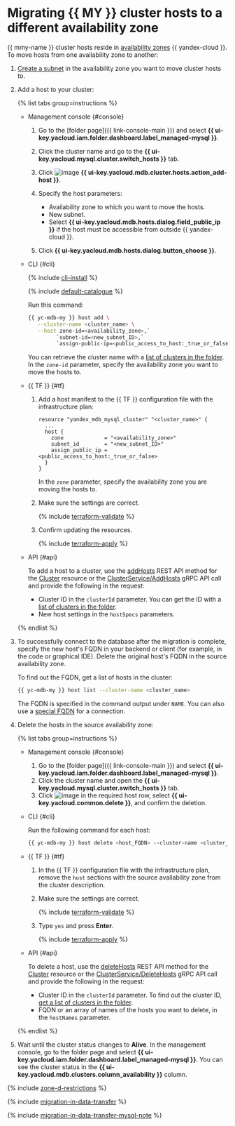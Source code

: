 # Migrating {{ MY }} cluster hosts to a different availability zone


{{ mmy-name }} cluster hosts reside in [availability zones](../../overview/concepts/geo-scope.md) {{ yandex-cloud }}. To move hosts from one availability zone to another:

1. [Create a subnet](../../vpc/operations/subnet-create.md) in the availability zone you want to move cluster hosts to.
1. Add a host to your cluster:

   {% list tabs group=instructions %}

   - Management console {#console}

      1. Go to the [folder page]({{ link-console-main }}) and select **{{ ui-key.yacloud.iam.folder.dashboard.label_managed-mysql }}**.
      1. Click the cluster name and go to the **{{ ui-key.yacloud.mysql.cluster.switch_hosts }}** tab.
      1. Click ![image](../../_assets/console-icons/plus.svg) **{{ ui-key.yacloud.mdb.cluster.hosts.action_add-host }}**.
      1. Specify the host parameters:

         * Availability zone to which you want to move the hosts.
         * New subnet.
         * Select **{{ ui-key.yacloud.mdb.hosts.dialog.field_public_ip }}** if the host must be accessible from outside {{ yandex-cloud }}.

      1. Click **{{ ui-key.yacloud.mdb.hosts.dialog.button_choose }}**.

   - CLI {#cli}

      {% include [cli-install](../../_includes/cli-install.md) %}

      {% include [default-catalogue](../../_includes/default-catalogue.md) %}

      Run this command:

      ```bash
      {{ yc-mdb-my }} host add \
         --cluster-name <cluster_name> \
         --host zone-id=<availability_zone>,`
               `subnet-id=<new_subnet_ID>,`
               `assign-public-ip=<public_access_to_host:_true_or_false>
      ```

      You can retrieve the cluster name with a [list of clusters in the folder](cluster-list.md#list-clusters). In the `zone-id` parameter, specify the availability zone you want to move the hosts to.

   - {{ TF }} {#tf}

      1. Add a host manifest to the {{ TF }} configuration file with the infrastructure plan:

         ```hcl
         resource "yandex_mdb_mysql_cluster" "<cluster_name>" {
           ...
           host {
             zone             = "<availability_zone>"
             subnet_id        = "<new_subnet_ID>"
             assign_public_ip = <public_access_to_host:_true_or_false>
           }
         }
         ```

         In the `zone` parameter, specify the availability zone you are moving the hosts to.

      1. Make sure the settings are correct.

         {% include [terraform-validate](../../_includes/mdb/terraform/validate.md) %}

      1. Confirm updating the resources.

         {% include [terraform-apply](../../_includes/mdb/terraform/apply.md) %}

   - API {#api}

      To add a host to a cluster, use the [addHosts](../api-ref/Cluster/addHosts.md) REST API method for the [Cluster](../api-ref/Cluster/index.md) resource or the [ClusterService/AddHosts](../api-ref/grpc/cluster_service.md#AddHosts) gRPC API call and provide the following in the request:

      * Cluster ID in the `clusterId` parameter. You can get the ID with a [list of clusters in the folder](cluster-list.md#list-clusters).
      * New host settings in the `hostSpecs` parameters.

   {% endlist %}

1. To successfully connect to the database after the migration is complete, specify the new host's FQDN in your backend or client (for example, in the code or graphical IDE). Delete the original host's FQDN in the source availability zone.

   To find out the FQDN, get a list of hosts in the cluster:

   ```bash
   {{ yc-mdb-my }} host list --cluster-name <cluster_name>
   ```

   The FQDN is specified in the command output under `NAME`. You can also use a [special FQDN](connect.md#special-fqdns) for a connection.

1. Delete the hosts in the source availability zone:

   {% list tabs group=instructions %}

   - Management console {#console}

      1. Go to the [folder page]({{ link-console-main }}) and select **{{ ui-key.yacloud.iam.folder.dashboard.label_managed-mysql }}**.
      1. Click the cluster name and open the **{{ ui-key.yacloud.mysql.cluster.switch_hosts }}** tab.
      1. Click ![image](../../_assets/console-icons/ellipsis.svg) in the required host row, select **{{ ui-key.yacloud.common.delete }}**, and confirm the deletion.

   - CLI {#cli}

      Run the following command for each host:

      ```bash
      {{ yc-mdb-my }} host delete <host_FQDN> --cluster-name <cluster_name>
      ```

   - {{ TF }} {#tf}

      1. In the {{ TF }} configuration file with the infrastructure plan, remove the `host` sections with the source availability zone from the cluster description.
      1. Make sure the settings are correct.

         {% include [terraform-validate](../../_includes/mdb/terraform/validate.md) %}

      1. Type `yes` and press **Enter**.

         {% include [terraform-apply](../../_includes/mdb/terraform/apply.md) %}

   - API {#api}

      To delete a host, use the [deleteHosts](../api-ref/Cluster/deleteHosts.md) REST API method for the [Cluster](../api-ref/Cluster/index.md) resource or the [ClusterService/DeleteHosts](../api-ref/grpc/cluster_service.md#DeleteHosts) gRPC API call and provide the following in the request:

      * Cluster ID in the `clusterId` parameter. To find out the cluster ID, [get a list of clusters in the folder](cluster-list.md#list-clusters).
      * FQDN or an array of names of the hosts you want to delete, in the `hostNames` parameter.

   {% endlist %}

1. Wait until the cluster status changes to **Alive**. In the management console, go to the folder page and select **{{ ui-key.yacloud.iam.folder.dashboard.label_managed-mysql }}**. You can see the cluster status in the **{{ ui-key.yacloud.mdb.clusters.column_availability }}** column.

{% include [zone-d-restrictions](../../_includes/mdb/ru-central1-d-restrictions.md) %}

{% include [migration-in-data-transfer](../../_includes/data-transfer/migration-in-data-transfer.md) %}

{% include [migration-in-data-transfer-mysql-note](../../_includes/data-transfer/notes/mysql-migration.md) %}
